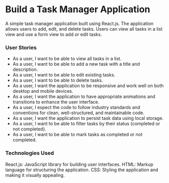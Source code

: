 # Build a Task Manager Application

 A simple task manager application built using React.js. The application allows users to add, edit, and delete tasks. Users can view all tasks in a list view and use a form view to add or edit tasks.

### User Stories

- As a user, I want to be able to view all tasks in a list.
- As a user, I want to be able to add a new task with a title and description.
- As a user, I want to be able to edit existing tasks.
- As a user, I want to be able to delete tasks.
- As a user, I want the application to be responsive and work well on both desktop and mobile devices.
- As a user, I want the application to have appropriate animations and transitions to enhance the user interface.
- As a user, I expect the code to follow industry standards and conventions for clean, well-structured, and maintainable code.
- As a user, I want the application to persist task data using local storage.
- As a user, I want to be able to filter tasks by their status (completed or not completed).
- As a user, I want to be able to mark tasks as completed or not completed.



### Technologies Used
React.js: JavaScript library for building user interfaces.
HTML: Markup language for structuring the application.
CSS: Styling the application and making it visually appealing.